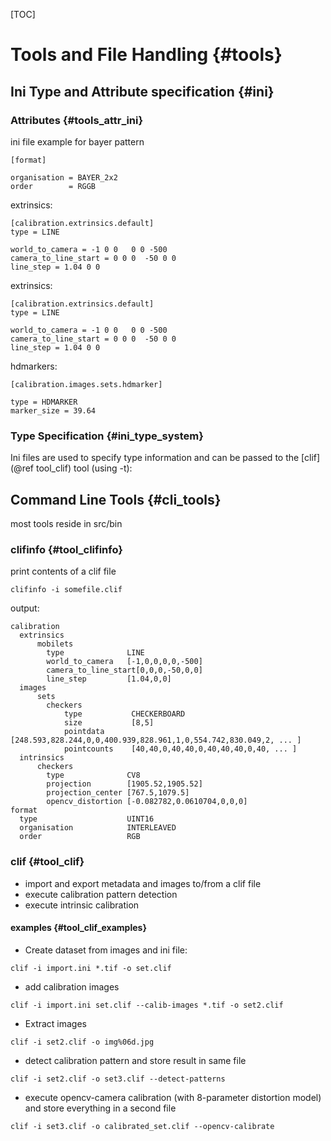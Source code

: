 [TOC]

# Tools and File Handling {#tools}


## Ini Type and Attribute specification {#ini}


### Attributes  {#tools_attr_ini}

ini file example for bayer pattern
~~~~~~~~~~~~~
[format]

organisation = BAYER_2x2
order        = RGGB
~~~~~~~~~~~~~

extrinsics:
~~~~~~~~~~~~~
[calibration.extrinsics.default]
type = LINE

world_to_camera = -1 0 0   0 0 -500
camera_to_line_start = 0 0 0  -50 0 0
line_step = 1.04 0 0
~~~~~~~~~~~~~

extrinsics:
~~~~~~~~~~~~~
[calibration.extrinsics.default]
type = LINE

world_to_camera = -1 0 0   0 0 -500
camera_to_line_start = 0 0 0  -50 0 0
line_step = 1.04 0 0
~~~~~~~~~~~~~

hdmarkers:
~~~~~~~~~~~~~
[calibration.images.sets.hdmarker]

type = HDMARKER
marker_size = 39.64
~~~~~~~~~~~~~

### Type Specification {#ini_type_system}

Ini files are used to specify type information and can be passed to the [clif](@ref tool_clif) tool (using -t):

## Command Line Tools {#cli_tools}

most tools reside in src/bin

### clifinfo {#tool_clifinfo}

print contents of a clif file

~~~~~~~~~~~~~
clifinfo -i somefile.clif
~~~~~~~~~~~~~
output:
~~~~~~~~~~~~~
calibration                
  extrinsics              
      mobilets             
        type              LINE
        world_to_camera   [-1,0,0,0,0,-500]
        camera_to_line_start[0,0,0,-50,0,0]
        line_step         [1.04,0,0]
  images                  
      sets                 
        checkers          
            type           CHECKERBOARD
            size           [8,5]
            pointdata      [248.593,828.244,0,0,400.939,828.961,1,0,554.742,830.049,2, ... ]
            pointcounts    [40,40,0,40,40,0,40,40,40,0,40, ... ]
  intrinsics              
      checkers             
        type              CV8
        projection        [1905.52,1905.52]
        projection_center [767.5,1079.5]
        opencv_distortion [-0.082782,0.0610704,0,0,0]
format                     
  type                    UINT16
  organisation            INTERLEAVED
  order                   RGB
~~~~~~~~~~~~~


### clif {#tool_clif}

- import and export metadata and images to/from a clif file
- execute calibration pattern detection
- execute intrinsic calibration


#### examples  {#tool_clif_examples}

- Create dataset from images and ini file:
~~~~~~~~~~~~~
clif -i import.ini *.tif -o set.clif
~~~~~~~~~~~~~

- add calibration images
~~~~~~~~~~~~~
clif -i import.ini set.clif --calib-images *.tif -o set2.clif
~~~~~~~~~~~~~

- Extract images
~~~~~~~~~~~~~
clif -i set2.clif -o img%06d.jpg
~~~~~~~~~~~~~

- detect calibration pattern and store result in same file
~~~~~~~~~~~~~
clif -i set2.clif -o set3.clif --detect-patterns
~~~~~~~~~~~~~

- execute opencv-camera calibration (with 8-parameter distortion model) and store everything in a second file
~~~~~~~~~~~~~
clif -i set3.clif -o calibrated_set.clif --opencv-calibrate
~~~~~~~~~~~~~
